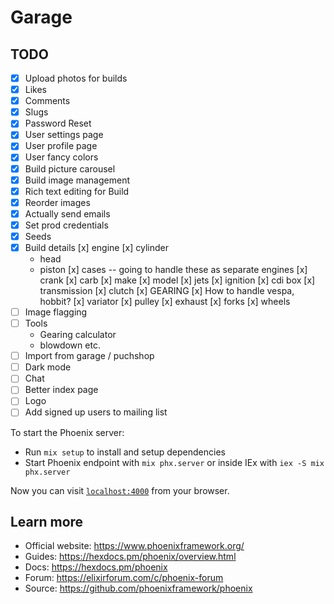 # Garage

## TODO
- [x] Upload photos for builds
- [x] Likes
- [x] Comments
- [x] Slugs
- [x] Password Reset
- [x] User settings page
- [x] User profile page
- [x] User fancy colors
- [x] Build picture carousel
- [x] Build image management
- [x] Rich text editing for Build 
- [x] Reorder images
- [x] Actually send emails
- [x] Set prod credentials
- [x] Seeds
- [x] Build details
  [x] engine
    [x] cylinder
    - head
    - piston
    [x] cases -- going to handle these as separate engines
    [x] crank
  [x] carb
    [x] make
    [x] model
    [x] jets
  [x] ignition
    [x] cdi box
  [x] transmission
    [x] clutch
    [x] GEARING
      [x] How to handle vespa, hobbit?
    [x] variator
    [x] pulley
  [x] exhaust
  [x] forks
  [x] wheels
- [ ] Image flagging
- [ ] Tools
  - Gearing calculator
  - blowdown etc.
- [ ] Import from garage / puchshop
- [ ] Dark mode
- [ ] Chat
- [ ] Better index page 
- [ ] Logo 
- [ ] Add signed up users to mailing list

To start the Phoenix server:

  * Run `mix setup` to install and setup dependencies
  * Start Phoenix endpoint with `mix phx.server` or inside IEx with `iex -S mix phx.server`

Now you can visit [`localhost:4000`](http://localhost:4000) from your browser.


## Learn more

  * Official website: https://www.phoenixframework.org/
  * Guides: https://hexdocs.pm/phoenix/overview.html
  * Docs: https://hexdocs.pm/phoenix
  * Forum: https://elixirforum.com/c/phoenix-forum
  * Source: https://github.com/phoenixframework/phoenix
